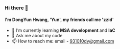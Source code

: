 ### Hi there 👋
#### I'm DongYun Hwang, 'Yun', my friends call me 'zzid'
- 🌱 I’m currently learning __MSA development__ and __IaC__
- 💬 Ask me about my code
- 📫 How to reach me: email - 931010dy@gmail.com

<!--
**zzid/zzid** is a ✨ _special_ ✨ repository because its `README.md` (this file) appears on your GitHub profile.

Here are some ideas to get you started:

- 🔭 I’m currently working on ...

- 👯 I’m looking to collaborate on ...
- 🤔 I’m looking for help with ...
- 😄 Pronouns: ...
- ⚡ Fun fact: ...
-->
